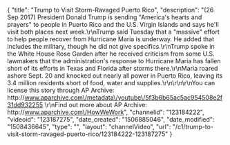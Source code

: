 {
    "title": "Trump to Visit Storm-Ravaged Puerto Rico",
    "description": "(26 Sep 2017) President Donald Trump is sending \"America's hearts and prayers\" to people in Puerto Rico and the U.S. Virgin Islands and says he'll visit both places next week.\r\nTrump said Tuesday that a \"massive\" effort to help people recover from Hurricane Maria is underway. He added that includes the military, though he did not give specifics.\r\nTrump spoke in the White House Rose Garden after he received criticism from some U.S. lawmakers that the administration's response to Hurricane Maria has fallen short of its efforts in Texas and Florida after storms there.\r\nMaria roared ashore Sept. 20 and knocked out nearly all power in Puerto Rico, leaving its 3.4 million residents short of food, water and supplies.\r\n\r\n\r\nYou can license this story through AP Archive: http:\/\/www.aparchive.com\/metadata\/youtube\/5f3b6b65ac5ac954508e2f31dd932255 \r\nFind out more about AP Archive: http:\/\/www.aparchive.com\/HowWeWork",
    "channelid": "123184222",
    "videoid": "123187275",
    "date_created": "1506885046",
    "date_modified": "1508436645",
    "type": "",
    "layout": "channelVideo",
    "url": "\/c1\/trump-to-visit-storm-ravaged-puerto-rico\/123184222-123187275"
}